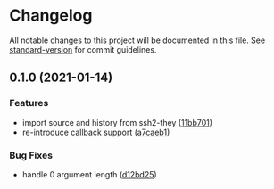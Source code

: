 # Changelog

All notable changes to this project will be documented in this file. See [standard-version](https://github.com/conventional-changelog/standard-version) for commit guidelines.

## 0.1.0 (2021-01-14)


### Features

* import source and history from ssh2-they ([11bb701](https://github.com/adaltas/node-mocha-they/commit/11bb701a3132b8badb64ffb8d6488107a7f90262))
* re-introduce callback support ([a7caeb1](https://github.com/adaltas/node-mocha-they/commit/a7caeb188576a6a67fb179abb4f41e8fb79dc7ab))


### Bug Fixes

* handle 0 argument length ([d12bd25](https://github.com/adaltas/node-mocha-they/commit/d12bd25d5ead8e8be3c086172bab4ae91f939be3))
